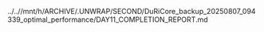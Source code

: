 ../..//mnt/h/ARCHIVE/.UNWRAP/SECOND/DuRiCore_backup_20250807_094339_optimal_performance/DAY11_COMPLETION_REPORT.md